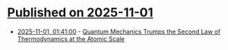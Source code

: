# [Published on 2025-11-01](index.md)

* [2025-11-01, 01:41:00](https://soylentnews.org/article.pl?sid=25/10/31/1232227&from=rss) - [Quantum Mechanics Trumps the Second Law of Thermodynamics at the Atomic Scale](https://soylentnews.org/article.pl?sid=25/10/31/1232227&from=rss)
